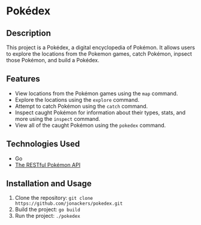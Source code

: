 # Pokédex

## Description

This project is a Pokédex, a digital encyclopedia of Pokémon. It allows users to explore the locations from the Pokemon games, catch Pokémon, inpsect those Pokémon, and build a Pokédex.

## Features

- View locations from the Pokémon games using the `map` command.
- Explore the locations using the `explore` command.
- Attempt to catch Pokémon using the `catch` command.
- Inspect caught Pokémon for information about their types, stats, and more using the `inspect` command.
- View all of the caught Pokémon using the `pokedex` command.

## Technologies Used

- Go
- [The RESTful Pokémon API](https://pokeapi.co)

## Installation and Usage

1. Clone the repository: `git clone https://github.com/jonackers/pokedex.git`
2. Build the project: `go build`
3. Run the project: `./pokedex`
